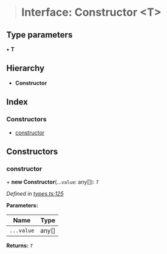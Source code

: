 > # Interface: Constructor <**T**>

## Type parameters

▪ **T**

## Hierarchy

* **Constructor**

## Index

### Constructors

* [constructor](_types_.constructor.md#constructor)

## Constructors

###  constructor

\+ **new Constructor**(...`value`: any[]): *`T`*

*Defined in [types.ts:125](https://github.com/polkadot-js/api/blob/604812d/packages/types/src/types.ts#L125)*

**Parameters:**

Name | Type |
------ | ------ |
`...value` | any[] |

**Returns:** *`T`*
